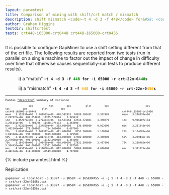 ```yaml
---
layout: paramtest
title: Comparison of mining with shift/crt match / mismatch
description: shift mismatch <code>-t 4 -d 3 -f 448</code> for&#58; <code>-i 65000 -r crt-22m-0456s</code> and <code>-i 68000 -r crt-22m-0448s.txt</code>
author: Graham Higgins
testdir: shiftcrtest
tests: crt448-i65000-crt0448 crt448-i65000-crt0456
---
```



<div class="ui raised padded container segment">
 <p>It is possible to configure GapMiner to use a shift setting different from that of the crt file. The following results are reported from two tests (run in parallel on a single machine to factor out the impact of change in difficulty over time that otherwise causes sequentially-run tests to produce different results).</p>
    <p style="padding-left: 3em">i) a “match” <b><code>-t 4 -d 3 -f <span style="color:green">448</span> for -i 65000 -r crt-22m-0<span style="color:green">448</span>s</code></b></p>
    <p style="padding-left: 3em">ii) a “mismatch” <b><code>-t 4 -d 3 -f <span style="color:orange">448</span> for -i 65000 -r crt-22m-0<span style="color:orange">456</span>s</code></b></p>
  <a href="pandasvariancetest"></a>
  <div style="font-family: monospace; font-size:65%">
    <hr>
    <p>Pandas <a href="https://pandas.pydata.org/pandas-docs/stable/reference/api/pandas.DataFrame.describe.html" target="_blank">“describe”</a> summary of variance</p>
    <pre><code class="nohighlight">                pps           tps         gps          glst         bpc                         pps           tps         gps          glst         bpc
crt448-i65000-crt0448                                                           crt448-i65000-crt0456
mean   3.132931e+06  2.209903e+06  408.582915  18920.286432    2.312985         mean   3.200170e+06  2.207076e+06  400.653266  17375.572864    2.345412
std    1.452072e+05  1.272493e+06   34.553164  12516.721861    1.358579         std    9.996107e+04  1.295141e+06    7.780796  11438.374173    1.383898
min    2.922151e+06  7.024800e+04  393.000000    536.000000    0.023000         min    2.261843e+06  1.462100e+04  378.000000    714.000000    0.007000
25%    3.063133e+06  1.060377e+06  401.000000   8251.500000    1.108000         25%    3.154603e+06  1.043149e+06  393.500000   7699.000000    1.129500
50%    3.141425e+06  2.281791e+06  404.000000  17582.000000    2.350000         50%    3.239446e+06  2.279580e+06  403.000000  16142.000000    2.364000
75%    3.184248e+06  3.299498e+06  408.000000  27831.500000    3.467000         75%    3.258402e+06  3.304436e+06  406.000000  25301.000000    3.507500
max    4.545159e+06  4.410068e+06  812.000000  50869.000000    4.686000         max    3.311071e+06  4.441743e+06  411.000000  47519.000000    4.787000</code></pre>
  </div>
</div>


{% include paramtest.html %}

<div class="ui raised padded container segment">
  <p>Replication: 
  <pre style="font-size: 80%"><code class="bash">gapminer -o localhost -p 31397 -u $USER -x $USERPASS -e -j 5 -t 4 -d 3 -f 448 -i 65000 -r crt/crt-22m-0448s.txt
gapminer -o localhost -p 31397 -u $USER -x $USERPASS -e -j 5 -t 4 -d 3 -f 448 -i 65000 -r crt/crt-22m-0456s.txt</code></pre>
</p>
</div>
